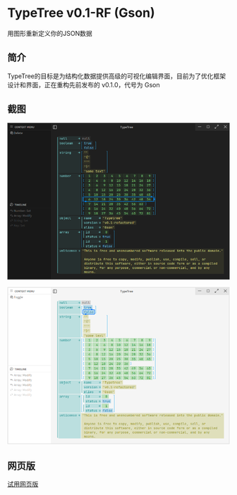 # TypeTree v0.1-RF (Gson)

用图形重新定义你的JSON数据

## 简介

TypeTree的目标是为结构化数据提供高级的可视化编辑界面，目前为了优化框架设计和界面，正在重构先前发布的 v0.1.0，代号为 Gson

## 截图

![暗黑主题](screenshots/dark.png)

![明亮主题](screenshots/light.png)

## 网页版

[试用网页版](https://mulam-dev.github.io/typetree/src/app.html)